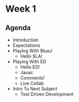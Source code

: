 # Week 1

## Agenda

- Introduction
- Expectations
- Playing With BlueJ
  - Hello SLA!
- Playing With ED
  - Hello ED!
  - Javac
  - Comments!
  - Live Collab
- Intro To Next Subject
  - Test Driven Development